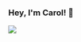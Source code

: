 ### Hey, I'm Carol! 👋

<div>
<a href="https://github.com/seu-usuário-aqui">
<!--<img height="180em" src="https://github-readme-stats.vercel.app/api?username=anacarolerthal&show_icons=true&theme=dracula&include_all_commits=true&count_private=true"/>-->
</div>
  
<div>
  <a href = "https://www.linkedin.com/in/ana-carolina-erthal/" target="_blank"><img src="https://img.shields.io/badge/LinkedIn-0077B5?style=for-the-badge&logo=linkedin&logoColor=white"></a>

</div>
